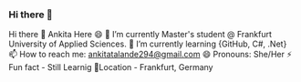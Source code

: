 ### Hi there 👋
Hi there 👋 Ankita Here 😄
🔭 I’m currently Master's student @ Frankfurt University of Applied Sciences.
🌱 I’m currently learning {GitHub, C#, .Net}
📫 How to reach me: ankitatalande294@gmail.com
😄 Pronouns: She/Her
⚡ Fun fact - Still Learnig
🌱Location - Frankfurt, Germany



<!--
**Talande/Talande** is a ✨ _special_ ✨ repository because its `README.md` (this file) appears on your GitHub profile.

Here are some ideas to get you started:

- 🔭 I’m currently working on ...
- 🌱 I’m currently learning ...
- 👯 I’m looking to collaborate on ...
- 🤔 I’m looking for help with ...
- 💬 Ask me about ...
- 📫 How to reach me: ...
- 😄 Pronouns: ...
- ⚡ Fun fact: ...
-->

